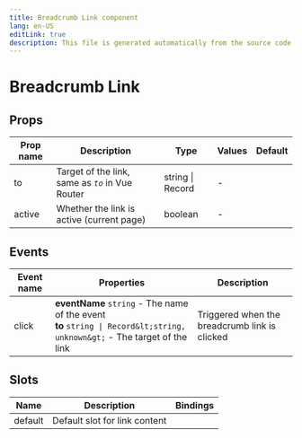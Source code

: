 ```yaml
---
title: Breadcrumb Link component
lang: en-US
editLink: true
description: This file is generated automatically from the source code. Changes made here will be lost.
---
```


# Breadcrumb Link

<!--@include: ./breadcrumbLink.doc.md-->

## Props

| Prop name | Description                                      | Type             | Values | Default |
| --------- | ------------------------------------------------ | ---------------- | ------ | ------- |
| to        | Target of the link, same as _`to`_ in Vue Router | string \| Record | -      |         |
| active    | Whether the link is active (current page)        | boolean          | -      |         |

## Events

| Event name | Properties                                                                                                                   | Description                                   |
| ---------- | ---------------------------------------------------------------------------------------------------------------------------- | --------------------------------------------- |
| click      | **eventName** `string` - The name of the event<br/>**to** `string \| Record&lt;string, unknown&gt;` - The target of the link | Triggered when the breadcrumb link is clicked |

## Slots

| Name    | Description                   | Bindings |
| ------- | ----------------------------- | -------- |
| default | Default slot for link content |          |
